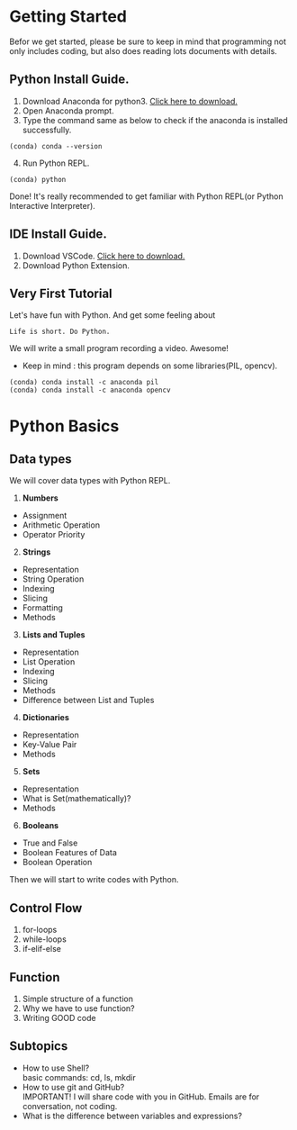 # Getting Started

Befor we get started, please be sure to keep in mind that programming not only includes coding, but also does reading lots documents with details.

## Python Install Guide.

1. Download Anaconda for python3.
[Click here to download.](https://www.anaconda.com/distribution/)
2. Open Anaconda prompt.
3. Type the command same as below to check if the anaconda is installed successfully.

```
(conda) conda --version
```

4. Run Python REPL.
```
(conda) python
```

Done! It's really recommended to get familiar with Python REPL(or Python Interactive Interpreter).

## IDE Install Guide.

1. Download VSCode.
[Click here to download.](https://code.visualstudio.com)
2. Download Python Extension.

## Very First Tutorial

Let's have fun with Python. And get some feeling about
```
Life is short. Do Python.
```

We will write a small program recording a video. Awesome!
* Keep in mind : this program depends on some libraries(PIL, opencv).

```
(conda) conda install -c anaconda pil 
(conda) conda install -c anaconda opencv
```


# Python Basics

## Data types

We will cover data types with Python REPL.

1. **Numbers**
* Assignment
* Arithmetic Operation
* Operator Priority

2. **Strings**
* Representation
* String Operation
* Indexing
* Slicing
* Formatting
* Methods

3. **Lists and Tuples**
* Representation
* List Operation
* Indexing
* Slicing
* Methods
* Difference between List and Tuples

4. **Dictionaries**
* Representation
* Key-Value Pair
* Methods

5. **Sets**
* Representation
* What is Set(mathematically)?
* Methods

6. **Booleans**
* True and False
* Boolean Features of Data
* Boolean Operation

Then we will start to write codes with Python.

## Control Flow
1. for-loops
2. while-loops
3. if-elif-else

## Function
1. Simple structure of a function
2. Why we have to use function?
3. Writing GOOD code

## Subtopics

* How to use Shell?  
    basic commands: cd, ls, mkdir
* How to use git and GitHub?  
    IMPORTANT! I will share code with you in GitHub. Emails are for conversation, not coding.
* What is the difference between variables and expressions?